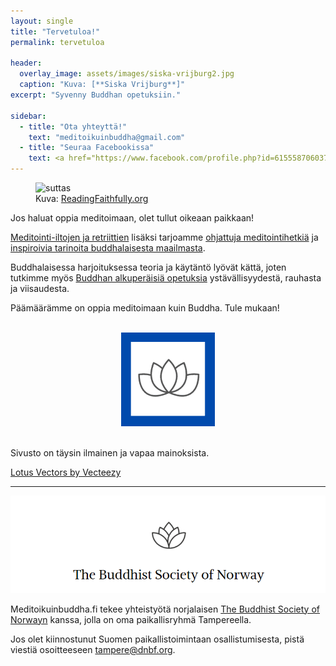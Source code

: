 ```yaml
---
layout: single
title: "Tervetuloa!"
permalink: tervetuloa

header:
  overlay_image: assets/images/siska-vrijburg2.jpg
  caption: "Kuva: [**Siska Vrijburg**]"
excerpt: "Syvenny Buddhan opetuksiin."

sidebar:
  - title: "Ota yhteyttä!"
    text: "meditoikuinbuddha@gmail.com"
  - title: "Seuraa Facebookissa"
    text: <a href="https://www.facebook.com/profile.php?id=61555870603768">Meditoi kuin Buddha</a>
---
```

<figure>
<img src="https://readingfaithfully.org/wp-content/uploads/2018/06/AllCovers-STORY-OneLine.jpg" alt="suttas">
  <figcaption>Kuva: <a href="https://readingfaithfully.org">ReadingFaithfully.org</a></figcaption>
</figure>

Jos haluat oppia meditoimaan, olet tullut oikeaan paikkaan!

<a href="https://meditoikuinbuddha.fi/categories/ajankohtaista">Meditointi-iltojen ja retriittien</a> lisäksi tarjoamme <a href="https://meditoikuinbuddha.fi/categories/meditointihetki">ohjattuja meditointihetkiä</a> ja <a href="https://meditoikuinbuddha.fi/cateories/inspiraatiota">inspiroivia tarinoita buddhalaisesta maailmasta</a>.

Buddhalaisessa harjoituksessa teoria ja käytäntö lyövät kättä, joten tutkimme myös <a href="https://meditoikuinbuddha.fi/kukabuddhaoli">Buddhan alkuperäisiä opetuksia</a> ystävällisyydestä, rauhasta ja viisaudesta. 

Päämäärämme on oppia meditoimaan kuin Buddha. Tule mukaan!

<br>
<center><img src="/assets/images/uusilogomini.png" alt="meditoikuinbuddhalogo"></center>
<br>

Sivusto on täysin ilmainen ja vapaa mainoksista.

<a href="https://www.vecteezy.com/free-vector/lotus">Lotus Vectors by Vecteezy</a>

<hr>

<a href="https://dnbf.org/en">
<img src="assets/images/buddhistsocietyofnorway.png" alt="buddhistsocietyofnorway">
</a>

Meditoikuinbuddha.fi tekee yhteistyötä norjalaisen <a href="https://www.dnbf.org/en">The Buddhist Society of Norwayn</a> kanssa, jolla on oma paikallisryhmä Tampereella.

Jos olet kiinnostunut Suomen paikallistoimintaan osallistumisesta, pistä viestiä osoitteeseen tampere@dnbf.org. 












